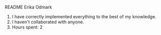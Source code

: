 README
Erika Odmark

1. I have correctly implemented everything to the best of my knowledge.
2. I haven't collaborated with anyone.
3. Hours spent: 2